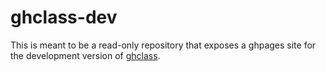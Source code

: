 # ghclass-dev

This is meant to be a read-only repository that exposes a ghpages site for the development version of [ghclass](https://github.com/rundel/ghclass).
